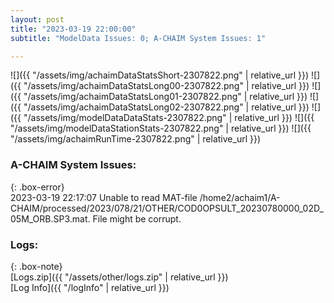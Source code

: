 ```yaml
---
layout: post
title: "2023-03-19 22:00:00"
subtitle: "ModelData Issues: 0; A-CHAIM System Issues: 1"

---
```


![]({{ "/assets/img/achaimDataStatsShort-2307822.png" | relative_url }})
![]({{ "/assets/img/achaimDataStatsLong00-2307822.png" | relative_url }})
![]({{ "/assets/img/achaimDataStatsLong01-2307822.png" | relative_url }})
![]({{ "/assets/img/achaimDataStatsLong02-2307822.png" | relative_url }})
![]({{ "/assets/img/modelDataDataStats-2307822.png" | relative_url }})
![]({{ "/assets/img/modelDataStationStats-2307822.png" | relative_url }})
![]({{ "/assets/img/achaimRunTime-2307822.png" | relative_url }})


### A-CHAIM System Issues:  
  
{: .box-error}  
2023-03-19 22:17:07 Unable to read MAT-file /home2/achaim1/A-CHAIM/processed/2023/078/21/OTHER/COD0OPSULT_20230780000_02D_05M_ORB.SP3.mat. File might be corrupt.  

### Logs:  
  
{: .box-note}  
[Logs.zip]({{ "/assets/other/logs.zip" | relative_url }})  
[Log Info]({{ "/logInfo" | relative_url }})  
